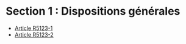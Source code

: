 # Section 1 : Dispositions générales

* [Article R5123-1](./LEGIARTI000029408950.md)
* [Article R5123-2](./LEGIARTI000018527038.md)

